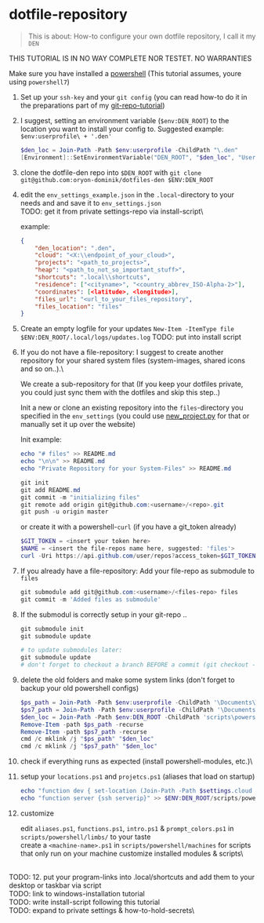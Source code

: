 # dotfile-repository

> This is about: How-to configure your own dotfile repository, I call it my `DEN`

THIS TUTORIAL IS IN NO WAY COMPLETE NOR TESTET. NO WARRANTIES

Make sure you have installed a [powershell](https://github.com/PowerShell/PowerShell#get-powershell) (This tutorial assumes, youre using `powershell7`)

1. Set up your `ssh-key` and your `git config` (you can read how-to do it in the preparations part of my [git-repo-tutorial](how-to_init_a_git_repo.md#preparations))

2. I suggest, setting an environment variable (`$env:DEN_ROOT`) to the location you want to install your config to. Suggested example: `$env:userprofile\ + '.den'`

    ```powershell
    $den_loc = Join-Path -Path $env:userprofile -ChildPath "\.den"
    [Environment]::SetEnvironmentVariable("DEN_ROOT", "$den_loc", "User")
    ```

3. clone the dotfile-den repo into `$DEN_ROOT` with `git clone git@github.com:oryon-dominik/dotfiles-den $ENV:DEN_ROOT`

4. edit the `env_settings_example.json` in the `.local`-directory to your needs and and save it to `env_settings.json`\
    TODO: get it from private settings-repo via install-script\

    example:

    ```json
    {
        "den_location": ".den",
        "cloud": "<X:\\endpoint_of_your_cloud>",
        "projects": "<path_to_projects>",
        "heap": "<path_to_not_so_important_stuff>",
        "shortcuts": ".local\\shortcuts",
        "residence": ["<cityname>", "<country_abbrev_ISO-Alpha-2>"],
        "coordinates": [<latitude>, <longitude>],
        "files_url": "<url_to_your_files_repository",
        "files_location": "files"
    }
    ```

5. Create an empty logfile for your updates `New-Item -ItemType file $ENV:DEN_ROOT/.local/logs/updates.log`
    TODO: put into install script

6. If you do not have a file-repository: I suggest to create another repository for your shared system files (system-images, shared icons and so on..).\

    We create a sub-repository for that (If you keep your dotfiles private, you could just sync them with the dotfiles and skip this step..)

    Init a new or clone an existing repository into the `files`-directory you specified in the `env_settings` (you could use [new_project.py](../scripts/python/new_project.py) for that or manually set it up over the website)

    Init example:

    ```powershell
    echo "# files" >> README.md
    echo "\n\n" >> README.md
    echo "Private Repository for your System-Files" >> README.md

    git init
    git add README.md
    git commit -m "initializing files"
    git remote add origin git@github.com:<username>/<repo>.git
    git push -u origin master
    ```

    or create it with a powershell-`curl` (if you have a git_token already)

    ```powershell
    $GIT_TOKEN = <insert your token here>
    $NAME = <insert the file-repos name here, suggested: 'files'>
    curl -Uri https://api.github.com/user/repos?access_token=$GIT_TOKEN -Method POST -Body (@{private="true";name=$NAME} | ConvertTo-Json)
    ```

7. If you already have a file-repository: Add your file-repo as submodule to `files`

    ```powershell
    git submodule add git@github.com:<username>/<files-repo> files
    git commit -m 'Added files as submodule'
    ```

8. If the submodul is correctly setup in your git-repo ..

    ```powershell
    git submodule init
    git submodule update

    # to update submodules later:
    git submodule update
    # don't forget to checkout a branch BEFORE a commit (git checkout -b added) inside the submodules or the header will get messed up!
    ```

9. delete the old folders and make some system links (don't forget to backup your old powershell configs)

    ```powershell
    $ps_path = Join-Path -Path $env:userprofile -ChildPath '\Documents\WindowsPowerShell'
    $ps7_path = Join-Path -Path $env:userprofile -ChildPath '\Documents\PowerShell'
    $den_loc = Join-Path -Path $env:DEN_ROOT -ChildPath 'scripts\powershell'
    Remove-Item -path $ps_path -recurse
    Remove-Item -path $ps7_path -recurse
    cmd /c mklink /j "$ps_path" "$den_loc"
    cmd /c mklink /j "$ps7_path" "$den_loc"
    ```

10. check if everything runs as expected (install powershell-modules, etc.)\

11. setup your `locations.ps1` and `projetcs.ps1` (aliases that load on startup)

    ```powershell
    echo "function dev { set-location (Join-Path -Path $settings.cloud -ChildPath '\Development') }" >> $ENV:DEN_ROOT/scripts/powershell/limbs/locations.ps1
    echo "function server {ssh serverip}" >> $ENV:DEN_ROOT/scripts/powershell/limbs/projects.ps1
    ```

12. customize

    edit `aliases.ps1`, `functions.ps1`, `intro.ps1` & `prompt_colors.ps1` in `scripts/powershell/limbs/` to your taste\
    create a `<machine-name>.ps1` in `scripts/powershell/machines` for scripts that only run on your machine
    customize installed modules & scripts\

\
TODO: 12. put your program-links into .local/shortcuts and add them to your desktop or taskbar via script\
TODO: link to windows-installation tutorial\
TODO: write install-script following this tutorial\
TODO: expand to private settings & how-to-hold-secrets\
